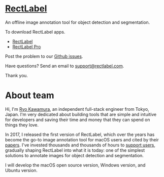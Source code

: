 # [RectLabel](https://rectlabel.com)
An offline image annotation tool for object detection and segmentation.

To download RectLabel apps.
- [RectLabel](https://apps.apple.com/app/id1210181730)
- [RectLabel Pro](https://apps.apple.com/app/id1490990105)

Post the problem to our [Github issues](https://github.com/ryouchinsa/Rectlabel-support/issues).

Have questions? Send an email to support@rectlabel.com.

Thank you.

# About team
Hi, I'm [Ryo Kawamura](https://www.linkedin.com/in/rectlabel2017), an independent full-stack engineer from Tokyo, Japan. I'm very dedicated about building tools that are simple and intuitive for developers and saving their time and money that they can spend on things they love.

In 2017, I released the first version of RectLabel, which over the years has become the go-to image annotation tool for macOS users and cited by their [papers](https://rectlabel.com/papers). I've invested thousands and thousands of hours to [support users](https://github.com/ryouchinsa/Rectlabel-support), gradually shaping RectLabel into what it is today: one of the simplest solutions to annotate images for object detection and segmentation.

I will develop the macOS open source version, Windows version, and Ubuntu version.
